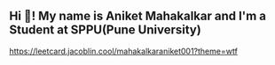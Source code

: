 <h2 align="left">Hi 👋! My name is Aniket Mahakalkar and I'm a Student at SPPU(Pune University)</h2>

https://leetcard.jacoblin.cool/mahakalkaraniket001?theme=wtf
